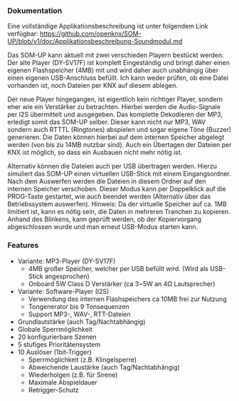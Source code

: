 ﻿### Dokumentation

Eine vollständige Applikationsbeschreibung ist unter folgendem Link verfügbar: https://github.com/openknx/SOM-UP/blob/v1/doc/Applikationsbeschreibung-Soundmodul.md

Das SOM-UP kann aktuell mit zwei verschieden Playern bestückt werden. Der alte Player (DY-SV17F) ist komplett Eingeständig und bringt daher einen eigenen Flashspeicher (4MB) mit und wird daher auch unabhängig über einen eigenen USB-Anschluss befüllt. Ich kann weder prüfen, ob eine Datei vorhanden ist, noch Dateien per KNX auf diesem ablegen.

Der neue Player hingegangen, ist eigentlich kein richtiger Player, sondern eher wie ein Verstärker zu betrachten. Hierbei werden die Audio-Signale per I2S übermittelt und ausgegeben. Das komplette Dekodieren der MP3, erledigt somit das SOM-UP selber. Dieser kann nicht nur MP3, WAV sondern auch RTTTL (Ringtones) abspielen und sogar eigene Töne (Buzzer) generieren. Die Daten können hierbei auf dem internen Speicher abgelegt werden (von bis zu 14MB nutzbar sind). Auch ein Übertagen der Dateien per KNX ist möglich, so dass ein Ausbauen nicht mehr nötig ist.

Alternativ können die Dateien auch per USB übertragen werden. Hierzu simuliert das SOM-UP einen virtuellen USB-Stick mit einem Eingangsordner. Nach dem Auswerfen werden die Dateien in diesem Ordner auf den internen Speicher verschoben. Dieser Modus kann per Doppelklick auf die PROG-Taste gestartet, wie auch beendet werden (Alternativ über das Betriebssystem auswerfen).
Hinweis: Da der virtuelle Speicher auf ca. 1MB limitiert ist, kann es nötig sein, die Daten in mehreren Tranchen zu kopieren. Anhand des Blinkens, kann geprüft werden, ob der Kopiervorgang abgeschlossen wurde und man erneut USB-Modus starten kann.

### Features

- Variante: MP3-Player (DY-SV17F)
	- 4MB großer Speicher, welcher per USB befüllt wird. (Wird als USB-Stick angesprochen)
	- Onboard 5W Class D Verstärker (ca 3~5W an 4Ω Lautsprecher)
- Variante: Software-Player (I2S)
    - Verwendung des internen Flashspeichers ca 10MB frei zur Nutzung
    - Tongenerator bis 9 Tonsequenzen
    - Support MP3-, WAV-, RTT-Dateien
- Grundlautstärke (auch Tag/Nachtabhängig)
- Globale Sperrmöglichkeit
- 20 konfigurierbare Szenen
- 5 stufiges Prioritätensystem
- 10 Auslöser (1bit-Trigger)
	- Sperrmöglichkeit (z.B. Klingelsperre)
	- Abweichende Laustärke (auch Tag/Nachtabhängig)
	- Wiederholgen (z.B. für Sirene)
	- Maximale Abspieldauer
	- Retrigger-Schutz

